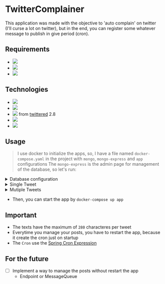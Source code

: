 # TwitterComplainer

This application was made with the objective to 'auto complain' on twitter (I'll curse a lot on twitter), but in the end, you can register some whatever message to publish in give period (cron).

## Requirements

- <img src="https://img.shields.io/badge/Java-11-blue"></img>
- <img src="https://img.shields.io/badge/Kotlin-1.5.30-blue"></img>
- <img src="https://img.shields.io/badge/MongoDB-4.4-blue"></img>

## Technologies

- <img src="https://img.shields.io/badge/Springboot-2.5.4-blue"></img>
- <img src="https://img.shields.io/badge/Kotlin Coroutines-1.5.2-blue"></img>
- <img src="https://img.shields.io/badge/Twittered-2.8-blue"></img> from [twittered](https://github.com/redouane59/twittered) 2.8
- <img src="https://img.shields.io/badge/Mockk-1.12-blue"></img>
- <img src="https://img.shields.io/badge/Kotest-4.6.2-blue"></img>

## Usage
>I use docker to initialize the apps, so, I have a file named `docker-compose.yaml` in the project with `mongo`, `mongo-express` and `app` configurations
The `mongo-express` is the admin page for management of the database, so let's run:

<details>
  <summary>Database configuration</summary>
  
  - First, let's initialize the database

  ```
  $ docker-compose up -d mongo mongo-express
  ```

  - The mongo-express will be exposed ant port `8081`, so you can access by `localhost:8081`
  - Use the login & password configured on docker-compose
    - default:
      - login: root
      - password: admin
  - Create a database called `twitter` and a collection called `posts`
</details>

<details>
  <summary>Single Tweet</summary>

  - In the posts collection, create the documents with your message
  
  ```javascript
  {
      _id: ObjectId('613e13761204d5ec25f31bde'),
      cron: '0 30 8 * * ?',
      texts: [
          'Here a text to post on twitter'
      ]
  }
  ```

</details>

<details>
  <summary>Mutiple Tweets</summary>

  - In the posts collection, create the documents with your messages
  ```javascript
  {
      _id: ObjectId('613e13761204d5ec25f31bde'),
      cron: '0 30 8 * * ?',
      texts: [
          'First tweet',
          'Second tweet linked to the first',
          'Third tweet linkked to the second'
      ]
  }
  ```

</details>

- Then, you can start the app by `docker-compose up app`

## Important
- The texts have the maximum of `280` characteres per tweet
- Everytime you manage your posts, you have to restart the app, because it create the cron just on startup
- The `Cron` use the [Spring Cron Expression](https://docs.spring.io/spring-framework/docs/current/javadoc-api/org/springframework/scheduling/support/CronExpression.html)

## For the future
- [ ] Implement a way to manage the posts without restart the app
   - Endpoint or MessageQueue

